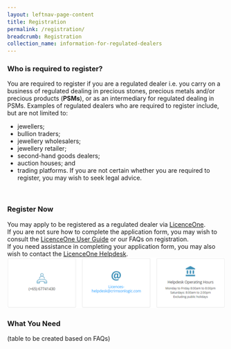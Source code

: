 ```yaml
---
layout: leftnav-page-content
title: Registration
permalink: /registration/
breadcrumb: Registration
collection_name: information-for-regulated-dealers
---
```


### Who is required to register?
You are required to register if you are a regulated dealer i.e. you carry on a business of regulated dealing in precious stones, precious metals and/or precious products (**PSMs**), or as an intermediary for regulated dealing in PSMs. Examples of regulated dealers who are required to register include, but are not limited to:
* jewellers; 
* bullion traders;
* jewellery wholesalers; 
* jewellery retailer; 
* second-hand goods dealers; 
* auction houses; and 
* trading platforms.
If you are not certain whether you are required to register, you may wish to seek legal advice.
<br>

### Register Now 
You may apply to be registered as a regulated dealer via [LicenceOne](https://licence1.business.gov.sg/web/frontier/home). <br>
If you are not sure how to complete the application form, you may wish to consult the [LicenceOne User Guide](https://licence1.business.gov.sg/web/frontier/help/apply-for-new-licence) or our FAQs on registration. <br>
If you need assistance in completing your application form, you may also wish to contact the [LicenceOne Helpdesk](https://licence1.business.gov.sg/web/frontier/contact-us).<br>
![LicenceOne Helpdesk](/images/licence1helpdesk.PNG)


### What You Need
(table to be created based on FAQs)
